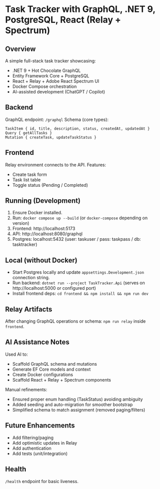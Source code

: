 # Task Tracker with GraphQL, .NET 9, PostgreSQL, React (Relay + Spectrum)

## Overview
A simple full-stack task tracker showcasing:
- .NET 9 + Hot Chocolate GraphQL
- Entity Framework Core + PostgreSQL
- React + Relay + Adobe React Spectrum UI
- Docker Compose orchestration
- AI-assisted development (ChatGPT / Copilot)

## Backend
GraphQL endpoint: `/graphql`
Schema (core types):
```
TaskItem { id, title, description, status, createdAt, updatedAt }
Query { getAllTasks }
Mutation { createTask, updateTaskStatus }
```

## Frontend
Relay environment connects to the API. Features:
- Create task form
- Task list table
- Toggle status (Pending / Completed)

## Running (Development)
1. Ensure Docker installed.
2. Run: `docker compose up --build` (or `docker-compose` depending on version)
3. Frontend: http://localhost:5173
4. API: http://localhost:8080/graphql
5. Postgres: localhost:5432 (user: taskuser / pass: taskpass / db: tasktracker)

## Local (without Docker)
- Start Postgres locally and update `appsettings.Development.json` connection string.
- Run backend: `dotnet run --project TaskTracker.Api` (serves on http://localhost:5000 or configured port)
- Install frontend deps: `cd frontend && npm install && npm run dev`

## Relay Artifacts
After changing GraphQL operations or schema: `npm run relay` inside `frontend`.

## AI Assistance Notes
Used AI to:
- Scaffold GraphQL schema and mutations
- Generate EF Core models and context
- Create Docker configurations
- Scaffold React + Relay + Spectrum components

Manual refinements:
- Ensured proper enum handling (TaskStatus) avoiding ambiguity
- Added seeding and auto-migration for smoother bootstrap
- Simplified schema to match assignment (removed paging/filters)

## Future Enhancements
- Add filtering/paging
- Add optimistic updates in Relay
- Add authentication
- Add tests (unit/integration)

## Health
`/health` endpoint for basic liveness.

